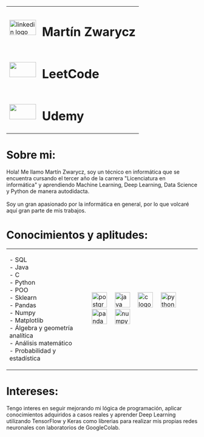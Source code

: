 <table>
  <tr>
    <td>
      <a href="https://www.linkedin.com/in/mart%C3%ADn-zwarycz-95aab9213/" target="_blank">
        <img src="https://raw.githubusercontent.com/maurodesouza/profile-readme-generator/master/src/assets/icons/social/linkedin/default.svg" width="70" height="40" alt="linkedin logo" />
      </a>
    </td>
    <td>
      <h1 align="left">Martín Zwarycz</h1>
    </td>
  </tr>
  <tr>
    <td>
      <a href="https://leetcode.com/u/martinzwarycz/" target="_blank">
       <img src="https://github.com/user-attachments/assets/eaa9511d-c2bd-4c91-9d69-1a5aaa2ec842" width="70" height="40" lt="leetcode logo">
      </a>
    </td>
    <td>
      <h1 aling="left"> LeetCode </h1>
    </td>
  </tr>
  <tr>
    <td>
      <a href="https://www.udemy.com/user/martin-zwayrcz/" target="_blank">
        <img src="https://github.com/user-attachments/assets/160745a7-545b-42b4-9fd6-45774cf0758a" width="70" height="40" lt="leetcode logo">
      </a>
    </td>
    <td>
       <h1 aling="left"> Udemy </h1>
    </td>
  </tr>
</table>

###
<h1 align="left">Sobre mi:</h1>

<p align="left">Hola! Me llamo Martín Zwarycz, soy un técnico en informática que se encuentra cursando el tercer año de la carrera "Licenciatura en informática" y aprendiendo Machine Learning, Deep Learning, Data Science y Python de manera autodidacta.<br><br>Soy un gran apasionado por la informática en general, por lo que volcaré aquí gran parte de mis trabajos.</p>

###


<h1 align="left">Conocimientos y aplitudes:</h1>
<div align="left">
<table>
  <tr>
    <td>
      <p align="left">
        - SQL<br>
        - Java<br>
        - C<br>
        - Python<br>
        - POO<br>
        - Sklearn<br>
        - Pandas<br>
        - Numpy<br>
        - Matplotlib<br>
        - Álgebra y geometría analítica<br>
        - Análisis matemático<br>
        - Probabilidad y estadística
      </p>
    </td>
    <td>
      <div align="left">
        <img src="https://cdn.jsdelivr.net/gh/devicons/devicon/icons/postgresql/postgresql-original.svg" height="40" alt="postgresql logo" />
        <img width="12" />
        <img src="https://cdn.jsdelivr.net/gh/devicons/devicon/icons/java/java-original.svg" height="40" alt="java logo" />
        <img width="12" />
        <img src="https://cdn.jsdelivr.net/gh/devicons/devicon/icons/c/c-original.svg" height="40" alt="c logo" />
        <img width="12" />
        <img src="https://cdn.jsdelivr.net/gh/devicons/devicon/icons/python/python-original.svg" height="40" alt="python logo" />
        <img width="12" />
        <img src="https://cdn.jsdelivr.net/gh/devicons/devicon/icons/pandas/pandas-original.svg" height="40" alt="pandas logo" />
        <img width="12" />
        <img src="https://cdn.jsdelivr.net/gh/devicons/devicon/icons/numpy/numpy-original.svg" height="40" alt="numpy logo" />
      </div>
    </td>
  </tr>
</table>
</div>

###

<h1 align="left">Intereses:</h1>
<p>Tengo interes en seguir mejorando mi lógica de programación, aplicar conocimientos adquiridos a casos reales y aprender Deep Learning utilizando TensorFlow y Keras como librerias para realizar mis propias redes neuronales con laboratorios de GoogleColab. </p>
